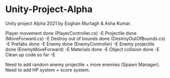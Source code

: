 # Unity-Project-Alpha
Unity project Alpha 2021  by Eoghan Murtagh & Asha Kumar.


Player movement done (PlayerController.cs) -E
Projectile done (MoveForward.cs) -E
Destroy out of bounds done (DestroyOutOfBounds.cs) -E
Prefabs done -E
Enemy done (EnemyController) -E
Enemy projectile done (EnemyMoveForward) -E
Materials done -E
Object collision done -E
Clean up code so far -E

Need to add random enemy projectile + more enemies (Spawn Manager).
Need to add HP system + score system.

